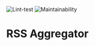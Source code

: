 ![Lint-test](https://github.com/IoannP/frontend-project-lvl3/workflows/Lint-test/badge.svg) ![Maintainability](https://api.codeclimate.com/v1/badges/c267b9a3f4e599560fc9/maintainability)

# RSS Aggregator 